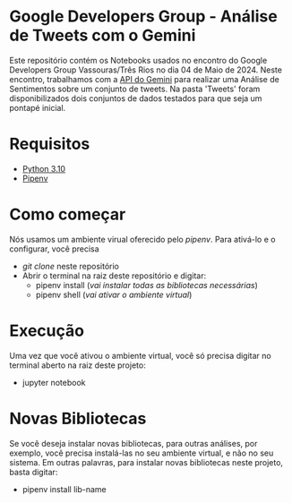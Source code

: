 # Google Developers Group - Análise de Tweets com o Gemini

Este repositório contém os Notebooks usados no encontro do Google Developers Group Vassouras/Três Rios no dia 04 de Maio de 2024. Neste encontro, trabalhamos com a [API do Gemini](https://ai.google.dev/gemini-api/docs/get-started/python) para realizar uma Análise de Sentimentos sobre um conjunto de tweets. Na pasta 'Tweets' foram disponibilizados dois conjuntos de dados testados para que seja um pontapé inicial.

# Requisitos

- [Python 3.10](https://www.python.org/downloads/release/python-3100/)
- [Pipenv](https://pypi.org/project/pipenv/)

# Como começar

Nós usamos um ambiente virual oferecido pelo *pipenv*. Para ativá-lo e o configurar, você precisa

- *git clone* neste repositório
- Abrir o terminal na raiz deste repositório e digitar:
  - pipenv install (*vai instalar todas as bibliotecas necessárias*)
  - pipenv shell  (*vai ativar o ambiente virtual*)

# Execução

Uma vez que você ativou o ambiente virtual, você só precisa digitar no terminal aberto na raiz deste projeto:

- jupyter notebook

# Novas Bibliotecas

Se você deseja instalar novas bibliotecas, para outras análises, por exemplo, você precisa instalá-las no seu ambiente virtual, e não no seu sistema. Em outras palavras, para instalar novas bibliotecas neste projeto, basta digitar:

- pipenv install lib-name
